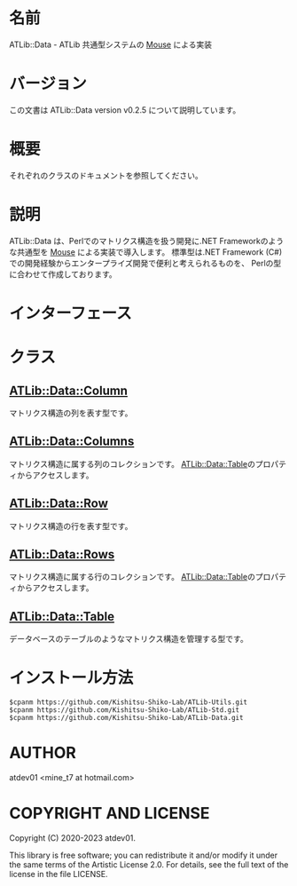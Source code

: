 # 名前

ATLib::Data - ATLib 共通型システムの [Mouse](https://metacpan.org/pod/Mouse) による実装

# バージョン

この文書は ATLib::Data version v0.2.5 について説明しています。

# 概要

それぞれのクラスのドキュメントを参照してください。

# 説明

ATLib::Data は、Perlでのマトリクス構造を扱う開発に.NET Frameworkのような共通型を [Mouse](https://metacpan.org/pod/Mouse) による実装で導入します。
標準型は.NET Framework (C#) での開発経験からエンタープライズ開発で便利と考えられるものを、
Perlの型に合わせて作成しております。

# インターフェース

# クラス

## [ATLib::Data::Column](https://metacpan.org/pod/ATLib%3A%3AData%3A%3AColumn)

マトリクス構造の列を表す型です。

## [ATLib::Data::Columns](https://metacpan.org/pod/ATLib%3A%3AData%3A%3AColumns)

マトリクス構造に属する列のコレクションです。
[ATLib::Data::Table](https://metacpan.org/pod/ATLib%3A%3AData%3A%3ATable)のプロパティからアクセスします。

## [ATLib::Data::Row](https://metacpan.org/pod/ATLib%3A%3AData%3A%3ARow)

マトリクス構造の行を表す型です。

## [ATLib::Data::Rows](https://metacpan.org/pod/ATLib%3A%3AData%3A%3ARows)

マトリクス構造に属する行のコレクションです。
[ATLib::Data::Table](https://metacpan.org/pod/ATLib%3A%3AData%3A%3ATable)のプロパティからアクセスします。

## [ATLib::Data::Table](https://metacpan.org/pod/ATLib%3A%3AData%3A%3ATable)

データベースのテーブルのようなマトリクス構造を管理する型です。

# インストール方法

    $cpanm https://github.com/Kishitsu-Shiko-Lab/ATLib-Utils.git
    $cpanm https://github.com/Kishitsu-Shiko-Lab/ATLib-Std.git
    $cpanm https://github.com/Kishitsu-Shiko-Lab/ATLib-Data.git

# AUTHOR

atdev01 &lt;mine\_t7 at hotmail.com>

# COPYRIGHT AND LICENSE

Copyright (C) 2020-2023 atdev01.

This library is free software; you can redistribute it and/or modify
it under the same terms of the Artistic License 2.0. For details,
see the full text of the license in the file LICENSE.
